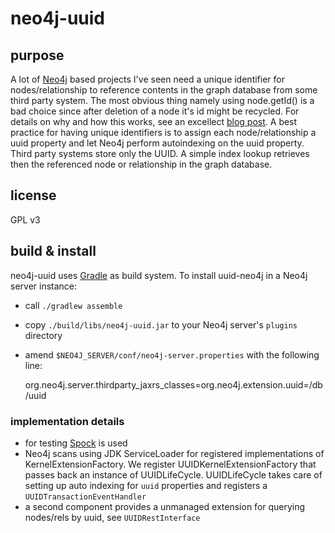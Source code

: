 # neo4j-uuid #

## purpose ##
A lot of [Neo4j](http://www.neo4j.org) based projects I've seen need a unique identifier for nodes/relationship to reference contents in the graph database from some third party system. The most obvious thing namely using node.getId() is a bad choice since after deletion of a node it's id might be recycled. For details on why and how this works, see an excellect [blog post](http://digitalstain.blogspot.de/2010/10/neo4j-internals-file-storage.html).
A best practice for having unique identifiers is to assign each node/relationship a uuid property and let Neo4j perform autoindexing on the uuid property. Third party systems store only the UUID. A simple index lookup retrieves then the referenced node or relationship in the graph database.

## license ##
GPL v3

## build & install ##
neo4j-uuid uses [Gradle](http://www.gradle.org) as build system. To install uuid-neo4j in a Neo4j server instance:
* call `./gradlew assemble`
* copy `./build/libs/neo4j-uuid.jar` to your Neo4j server's `plugins` directory
* amend `$NEO4J_SERVER/conf/neo4j-server.properties` with the following line:

    org.neo4j.server.thirdparty_jaxrs_classes=org.neo4j.extension.uuid=/db/uuid


### implementation details ###
* for testing [Spock](http://www.spockframework.org) is used
* Neo4j scans using JDK ServiceLoader for registered implementations of KernelExtensionFactory. We register UUIDKernelExtensionFactory that passes back an instance of UUIDLifeCycle. UUIDLifeCycle takes care of setting up auto indexing for `uuid` properties and registers a `UUIDTransactionEventHandler`
* a second component provides a unmanaged extension for querying nodes/rels by uuid, see `UUIDRestInterface`
